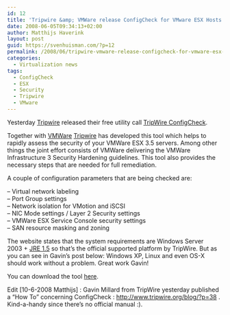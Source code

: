 ```yaml
---
id: 12
title: 'Tripwire &amp; VMWare release ConfigCheck for VMware ESX Hosts'
date: 2008-06-05T09:34:13+02:00
author: Matthijs Haverink
layout: post
guid: https://svenhuisman.com/?p=12
permalink: /2008/06/tripwire-vmware-release-configcheck-for-vmware-esx-hosts/
categories:
  - Virtualization news
tags:
  - ConfigCheck
  - ESX
  - Security
  - Tripwire
  - VMware
---
```

Yesterday <a title="Tripwire" href="http://www.tripwire.com" target="_blank">Tripwire</a> released their free utility call <a title="Tripwire ConfigCheck for VMware ESX Hosts" href="http://www.vmware.com/security/resources/configcheck.html" target="_blank">TripWire ConfigCheck</a>.

Together with <a title="VMWare" href="http://www.vmware.com" target="_blank">VMWare</a> <a href="http://www.tripwire.com" target="_blank">Tripwire</a> has developed this tool which helps to rapidly assess the security of your VMWare ESX 3.5 servers. Among other things the joint effort consists of VMWare delivering the VMWare Infrastructure 3 Security Hardening guidelines. This tool also provides the necessary steps that are needed for full remediation.

A couple of configuration parameters that are being checked are:

&#8211; Virtual network labeling  
&#8211; Port Group settings  
&#8211; Network isolation for VMotion and iSCSI  
&#8211; NIC Mode settings / Layer 2 Security settings  
&#8211; VMWare ESX Service Console security settings  
&#8211; SAN resource masking and zoning

The website states that the system requirements are Windows Server 2003 + <a title="Download JRE 1.5 here" href="https://cds.sun.com/is-bin/INTERSHOP.enfinity/WFS/CDS-CDS_Developer-Site/en_US/-/USD/ViewProductDetail-Start?ProductRef=jre-1.5.0_15-oth-JPR@CDS-CDS_Developer" target="_blank">JRE 1.5</a> so that&#8217;s the official supported platform by TripWire. But as you can see in Gavin&#8217;s post below: Windows XP, Linux and even OS-X should work without a problem. Great work Gavin!

You can download the tool <a href="http://www.tripwire.com/configcheck/configcheckdownload.cfm" target="_blank">here</a>.

Edit [10-6-2008 Matthijs] : Gavin Millard from TripWire yesterday published a &#8220;How To&#8221; concerning ConfigCheck : <http://www.tripwire.org/blog/?p=38> . Kind-a-handy since there&#8217;s no official manual :).